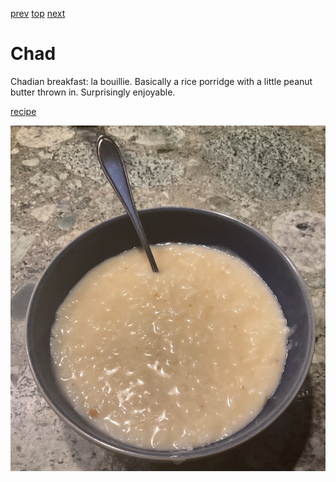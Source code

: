 [prev](car.md)
[top](../index.md)
[next](chile.md)
# Chad

Chadian breakfast: la bouillie. Basically a rice porridge with a
little peanut butter thrown in. Surprisingly enjoyable.

[recipe](http://www.tchad.org/research/cook.html)

![La Buillie](images/chad.jpeg)
